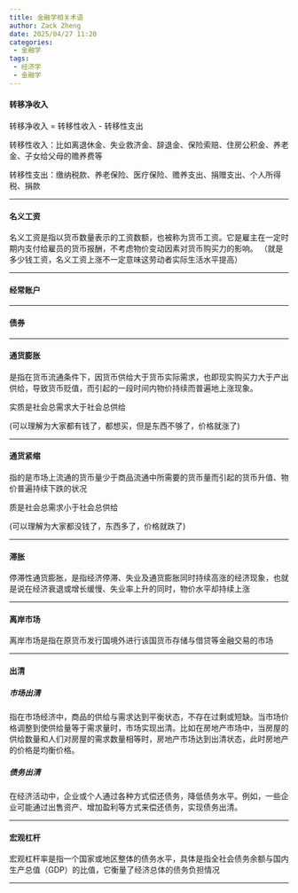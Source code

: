 ```yaml
---
title: 金融学相关术语
author: Zack Zheng
date: 2025/04/27 11:20
categories:
 - 金融学
tags:
 - 经济学
 - 金融学
---
```


#### 转移净收入

转移净收入 = 转移性收入 - 转移性支出

转移性收入：比如离退休金、失业救济金、辞退金、保险索赔、住房公积金、养老金、子女给父母的赡养费等

转移性支出：缴纳税款、养老保险、医疗保险、赡养支出、捐赠支出、个人所得税、捐款


---------------------------


#### 名义工资

名义工资是指以货币数量表示的工资数额，也被称为货币工资。它是雇主在一定时期内支付给雇员的货币报酬，不考虑物价变动因素对货币购买力的影响。
（就是多少钱工资，名义工资上涨不一定意味这劳动者实际生活水平提高）

---------------------------

#### 经常账户

<simple-img src="https://gitee.com/zackzhengxy/picGallery/raw/main/imgs/经常账户.png"></simple-img>

---------------------------

#### 债券

<simple-img src="https://gitee.com/zackzhengxy/picGallery/raw/main/imgs/债券.png"></simple-img>

---------------------------

#### 通货膨胀

是指在货币流通条件下，因货币供给大于货币实际需求，也即现实购买力大于产出供给，导致货币贬值，而引起的一段时间内物价持续而普遍地上涨现象。

实质是社会总需求大于社会总供给 

(可以理解为大家都有钱了，都想买，但是东西不够了，价格就涨了)

---------------------------

#### 通货紧缩

指的是市场上流通的货币量少于商品流通中所需要的货币量而引起的货币升值、物价普遍持续下跌的状况

质是社会总需求小于社会总供给

(可以理解为大家都没钱了，东西多了，价格就跌了)

---------------------------


#### 滞胀

停滞性通货膨胀，是指经济停滞、失业及通货膨胀同时持续高涨的经济现象，也就是说在经济衰退或增长缓慢、失业率上升的同时，物价水平却持续上涨

---------------------------

#### 离岸市场

离岸市场是指在原货币发行国境外进行该国货币存储与借贷等金融交易的市场

---------------------------

#### 出清

##### 市场出清

指在市场经济中，商品的供给与需求达到平衡状态，不存在过剩或短缺。当市场价格调整到使供给量等于需求量时，市场实现出清。比如在房地产市场中，当房屋的供给数量和人们对房屋的需求数量相等时，房地产市场达到出清状态，此时房地产的价格是均衡价格。

##### 债务出清

在经济活动中，企业或个人通过各种方式偿还债务，降低债务水平。例如，一些企业可能通过出售资产、增加盈利等方式来偿还债务，实现债务出清。

---------------------------

#### 宏观杠杆

宏观杠杆率是指一个国家或地区整体的债务水平，具体是指全社会债务余额与国内生产总值（GDP）的比值，它衡量了经济总体的债务负担情况

---------------------------
